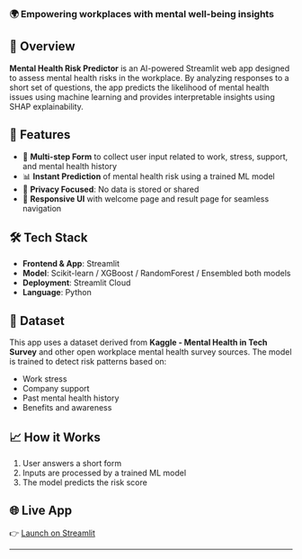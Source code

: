 
### 🌍 Empowering workplaces with mental well-being insights

## 📌 Overview

**Mental Health Risk Predictor** is an AI-powered Streamlit web app designed to assess mental health risks in the workplace. By analyzing responses to a short set of questions, the app predicts the likelihood of mental health issues using machine learning and provides interpretable insights using SHAP explainability.

## 🚀 Features

* 🧾 **Multi-step Form** to collect user input related to work, stress, support, and mental health history
* 📊 **Instant Prediction** of mental health risk using a trained ML model
* 🔐 **Privacy Focused**: No data is stored or shared
* 📱 **Responsive UI** with welcome page and result page for seamless navigation

## 🛠️ Tech Stack

* **Frontend & App**: Streamlit
* **Model**: Scikit-learn / XGBoost / RandomForest / Ensembled both models
* **Deployment**: Streamlit Cloud
* **Language**: Python

## 🧪 Dataset

This app uses a dataset derived from **Kaggle - Mental Health in Tech Survey** and other open workplace mental health survey sources. The model is trained to detect risk patterns based on:

* Work stress
* Company support
* Past mental health history
* Benefits and awareness

## 📈 How it Works

1. User answers a short form
2. Inputs are processed by a trained ML model
3. The model predicts the risk score

## 🌐 Live App

👉 [Launch on Streamlit]([https://your-deployed-app-url.streamlit.app](https://mental-health-risk-detector-prc9zyaz83kpbrx7xns4hz.streamlit.app/))

---

